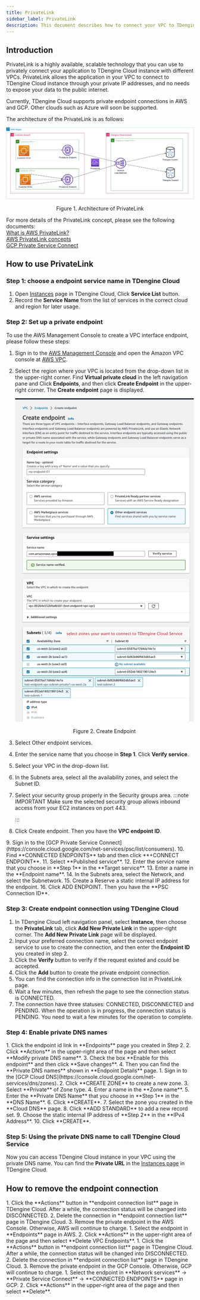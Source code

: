 ```yaml
---
title: PrivateLink
sidebar_label: PrivateLink
description: This document describes how to connect your VPC to TDengine Cloud with PrivateLink.
---
```


<!-- markdownlint-disable MD033 -->

## Introduction

PrivateLink is a highly available, scalable technology that you can use to privately connect your application to TDengine Cloud instance with different VPCs. PrivateLink allows the application in your VPC to connect to TDengine Cloud instance through your private IP addresses, and no needs to expose your data to the public internet.

Currently, TDengine Cloud supports private endpoint connections in AWS and GCP. Other clouds such as Azure will soon be supported.

The architecture of the PrivateLink is as follows:

![TDengine Cloud Architecture of PrivateLink](./privatelink-arch.webp)

<center><figcaption>Figure 1. Architecture of PrivateLink</figcaption></center>

For more details of the PrivateLink concept, please see the following documents:  
[What is AWS PrivateLink?](https://docs.aws.amazon.com/vpc/latest/privatelink/what-is-privatelink.html)  
[AWS PrivateLink concepts](https://docs.aws.amazon.com/vpc/latest/privatelink/concepts.html)  
[GCP Private Service Connect](https://cloud.google.com/vpc/docs/private-service-connect)

## How to use PrivateLink

### Step 1: choose a endpoint service name in TDengine Cloud

1. Open [Instances](https://cloud.tdengine.com/instances/privateLink) page in TDengine Cloud, Click **Service List** button.
2. Record the **Service Name** from the list of services in the correct cloud and region for later usage.

### Step 2: Set up a private endpoint

<Tabs defaultValue="AWS">
<TabItem value="AWS" label="AWS">
To use the AWS Management Console to create a VPC interface endpoint, please follow these steps:

1. Sign in to the [AWS Management Console](https://aws.amazon.com/console/) and open the Amazon VPC console at [AWS VPC](https://console.aws.amazon.com/vpc/).
2. Select the region where your VPC is located from the drop-down list in the upper-right corner. Find **Virtual private cloud** in the left navigation pane and Click **Endpoints**, and then click **Create Endpoint** in the upper-right corner. The **Create endpoint** page is displayed.

   ![TDengine Cloud Create endpoint 1](./create-endpoint-1.webp)
   <center><figcaption>Figure 2. Create Endpoint</figcaption></center>

3. Select Other endpoint services.
4. Enter the service name that you choose in **Step 1**. Click **Verify service**.
5. Select your VPC in the drop-down list.
6. In the Subnets area, select all the availability zones, and select the Subnet ID.
7. Select your security group properly in the Security groups area.
   :::note IMPORTANT
   Make sure the selected security group allows inbound access from your EC2 instances on port 443.

   :::

8. Click Create endpoint. Then you have the **VPC endpoint ID**.
</TabItem>
<TabItem value="GCP" label="GCP">
9. Sign in to the [GCP Private Service Connect](https://console.cloud.google.com/net-services/psc/list/consumers).
10. Find **CONNECTED ENDPOINTS** tab and then click **+CONNECT ENDPOINT**.
11. Select **Published service**.
12. Enter the service name that you choose in **Step 1** in the **Target service**.
13. Enter a name in the **Endpoint name**.
14. In the Subnets area, select the Network, and select the Subnetwork.
15. Create a Reserve a static internal IP address for the endpoint.
16. Click ADD ENDPOINT. Then you have the **PSC Connection ID**.
</TabItem>
</Tabs>

### Step 3: Create endpoint connection using TDengine Cloud

1. In TDengine Cloud left navigation panel, select **Instance**, then choose the **PrivateLink** tab, click **Add New Private Link** in the upper-right corner. The **Add New Private Link** page will be displayed.
2. Input your preferred connection name, select the correct endpoint service to use to create the connection, and then enter the **Endpoint ID** you created in step 2.
3. Click the **Verify** button to verify if the request existed and could be accepted.
4. Click the **Add** button to create the private endpoint connection.
5. You can find the connection info in the connection list in PrivateLink page.
6. Wait a few minutes, then refresh the page to see the connection status is CONNECTED.
7. The connection have three statuses: CONNECTED, DISCONNECTED and PENDING. When the operation is in progress, the connection status is PENDING. You need to wait a few minutes for the operation to complete.

### Step 4: Enable private DNS names

<Tabs defaultValue="AWS">
<TabItem value="AWS" label="AWS">
1. Click the endpoint id link in **Endpoints** page you created in Step 2.
2. Click **Actions** in the upper-right area of the page and then select **Modify private DNS name**.
3. Check the box **Enable for this endpoint** and then click **Save changes**.
4. Then you can find the **Private DNS names** shown in **Endpoint Details** page.
</TabItem>
<TabItem value="GCP" label="GCP">
1. Sign in to the [GCP Cloud DNS](https://console.cloud.google.com/net-services/dns/zones).
2. Click **CREATE ZONE** to create a new zone.
3. Select **Private** of Zone type.
4. Enter a name in the **Zone name**.
5. Enter the **Private DNS Name** that you choose in **Step 1** in the **DNS Name**.
6. Click **CREATE**.
7. Select the zone you created in the **Cloud DNS** page.
8. Click **ADD STANDARD** to add a new record set.
9. Choose the static internal IP address of **Step 2** in the **IPv4 Address**.
10. Click **CREATE**.
</TabItem>
</Tabs>

### Step 5: Using the private DNS name to call TDengine Cloud Service

Now you can access TDengine Cloud instance in your VPC using the private DNS name. You can find the **Private URL** in the [Instances page](https://cloud.tdengine.com/instances) in TDengine Cloud.

## How to remove the endpoint connection

<Tabs defaultValue="AWS">
<TabItem value="AWS" label="AWS">
1. Click the **Actions** button in **endpoint connection list** page in TDengine Cloud. After a while, the connection status will be changed into DISCONNECTED.
2. Delete the connection in  **endpoint connection list** page in TDengine Cloud.
3. Remove the private endpoint in the AWS Console. Otherwise, AWS will continue to charge.
   1. Select the endpoint in **Endpoints** page in AWS.  
   2. Click **Actions**  in the upper-right area of the page and then select **Delete VPC Endpoints**.
</TabItem>
<TabItem value="GCP" label="GCP">
1. Click the **Actions** button in **endpoint connection list** page in TDengine Cloud. After a while, the connection status will be changed into DISCONNECTED.
2. Delete the connection in  **endpoint connection list** page in TDengine Cloud.
3. Remove the private endpoint in the GCP Console. Otherwise, GCP will continue to charge.
   1. Select the endpoint in **Network services** -> **Private Service Connect** -> **CONNECTED ENDPOINTS** page in GCP.  
   2. Click **Actions**  in the upper-right area of the page and then select **Delete**.
</TabItem>
</Tabs>
